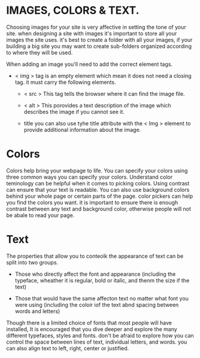 # IMAGES, COLORS & TEXT.

Choosing images for your site is very affective in setting the tone of your site. when designing a site with images it's important to store all your images the site uses. it's best to create a folder with all your images, if your building a big site you may want to create sub-folders organized according to where they will be used.

When adding an image you'll need to add the correct element tags.

- < img > tag is an empty element which mean it does not need a closing tag.  it must carry the following elements.

  - < src >
  This tag tells the browser where it can find the image file.

  - < alt >
  This porovides a text description of the image which describes the image if you cannot see it.

  - title
  you can also use tyhe title attribute with the < Img > element to provide additional information about the image.

# Colors 

Colors help bring your webpage to life. You can specify your colors using three common ways you can specify your colors. Understand color teminology can be helpful when it comes to picking colors. Using contrast can ensure that your text is readable. You can also use background colors behind your whole page or certain parts of the page. color pickers can help you find the colors you want. it is important to ensure there is enough contrast between any text and background color, otherwise people will not be abale to read your page.

# Text

The properties that allow you to conteolk the appearance of text can be split into two groups.

- Those who directly affect the font and appearance (including the typeface, wheather it is regular, bold or italic, and thenm the size if the text)

- Those that would have the same affecton text no matter what font you were using (including the coloir iof the text abnd spacing between words and letters)

Though there is a limited choice of fonts that most people will have installed, It is encouraged that you dive deeper and explore the many different typefaces, styles and fonts.
don't be afraid to explore how you can control the space between lines of text, individual letters, and words. you can also align text to left, right, center or justified.


